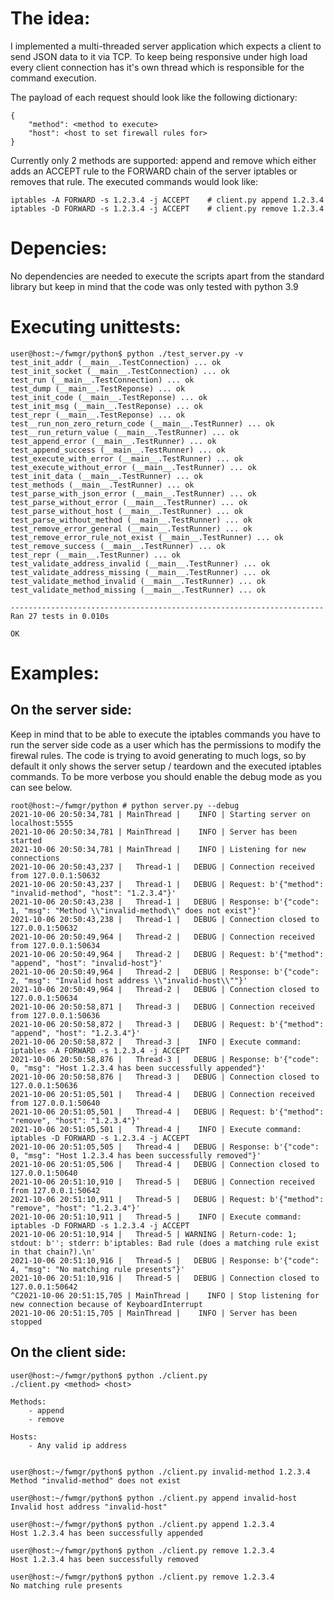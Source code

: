 # The idea:
I implemented a multi-threaded server application which expects a client to send JSON data to it via TCP.
To keep being responsive under high load every client connection has it's own thread which is responsible for the
command execution.

The payload of each request should look like the following dictionary:
```
{
    "method": <method to execute>
    "host": <host to set firewall rules for>
}
```
Currently only 2 methods are supported: append and remove which either adds an ACCEPT rule to the FORWARD chain of the
server iptables or removes that rule. The executed commands would look like:
```
iptables -A FORWARD -s 1.2.3.4 -j ACCEPT    # client.py append 1.2.3.4
iptables -D FORWARD -s 1.2.3.4 -j ACCEPT    # client.py remove 1.2.3.4
```

# Depencies:
No dependencies are needed to execute the scripts apart from the standard library but keep in mind that the code
was only tested with python 3.9

# Executing unittests:
```
user@host:~/fwmgr/python$ python ./test_server.py -v
test_init_addr (__main__.TestConnection) ... ok
test_init_socket (__main__.TestConnection) ... ok
test_run (__main__.TestConnection) ... ok
test_dump (__main__.TestReponse) ... ok
test_init_code (__main__.TestReponse) ... ok
test_init_msg (__main__.TestReponse) ... ok
test_repr (__main__.TestReponse) ... ok
test__run_non_zero_return_code (__main__.TestRunner) ... ok
test__run_return_value (__main__.TestRunner) ... ok
test_append_error (__main__.TestRunner) ... ok
test_append_success (__main__.TestRunner) ... ok
test_execute_with_error (__main__.TestRunner) ... ok
test_execute_without_error (__main__.TestRunner) ... ok
test_init_data (__main__.TestRunner) ... ok
test_methods (__main__.TestRunner) ... ok
test_parse_with_json_error (__main__.TestRunner) ... ok
test_parse_without_error (__main__.TestRunner) ... ok
test_parse_without_host (__main__.TestRunner) ... ok
test_parse_without_method (__main__.TestRunner) ... ok
test_remove_error_general (__main__.TestRunner) ... ok
test_remove_error_rule_not_exist (__main__.TestRunner) ... ok
test_remove_success (__main__.TestRunner) ... ok
test_repr (__main__.TestRunner) ... ok
test_validate_address_invalid (__main__.TestRunner) ... ok
test_validate_address_missing (__main__.TestRunner) ... ok
test_validate_method_invalid (__main__.TestRunner) ... ok
test_validate_method_missing (__main__.TestRunner) ... ok

----------------------------------------------------------------------
Ran 27 tests in 0.010s

OK

```

# Examples: 
## On the server side:
Keep in mind that to be able to execute the iptables commands you have to run the server side code as a user
which has the permissions to modify the firewal rules. 
The code is trying to avoid generating to much logs, so by default it only shows the server setup / teardown and the 
executed iptables commands. To be more verbose you should enable the debug mode as you can see below.

```
root@host:~/fwmgr/python # python server.py --debug
2021-10-06 20:50:34,781 | MainThread |    INFO | Starting server on localhost:5555
2021-10-06 20:50:34,781 | MainThread |    INFO | Server has been started
2021-10-06 20:50:34,781 | MainThread |    INFO | Listening for new connections
2021-10-06 20:50:43,237 |   Thread-1 |   DEBUG | Connection received from 127.0.0.1:50632
2021-10-06 20:50:43,237 |   Thread-1 |   DEBUG | Request: b'{"method": "invalid-method", "host": "1.2.3.4"}'
2021-10-06 20:50:43,238 |   Thread-1 |   DEBUG | Response: b'{"code": 1, "msg": "Method \\"invalid-method\\" does not exist"}'
2021-10-06 20:50:43,238 |   Thread-1 |   DEBUG | Connection closed to 127.0.0.1:50632
2021-10-06 20:50:49,964 |   Thread-2 |   DEBUG | Connection received from 127.0.0.1:50634
2021-10-06 20:50:49,964 |   Thread-2 |   DEBUG | Request: b'{"method": "append", "host": "invalid-host"}'
2021-10-06 20:50:49,964 |   Thread-2 |   DEBUG | Response: b'{"code": 2, "msg": "Invalid host address \\"invalid-host\\""}'
2021-10-06 20:50:49,964 |   Thread-2 |   DEBUG | Connection closed to 127.0.0.1:50634
2021-10-06 20:50:58,871 |   Thread-3 |   DEBUG | Connection received from 127.0.0.1:50636
2021-10-06 20:50:58,872 |   Thread-3 |   DEBUG | Request: b'{"method": "append", "host": "1.2.3.4"}'
2021-10-06 20:50:58,872 |   Thread-3 |    INFO | Execute command: iptables -A FORWARD -s 1.2.3.4 -j ACCEPT
2021-10-06 20:50:58,876 |   Thread-3 |   DEBUG | Response: b'{"code": 0, "msg": "Host 1.2.3.4 has been successfully appended"}'
2021-10-06 20:50:58,876 |   Thread-3 |   DEBUG | Connection closed to 127.0.0.1:50636
2021-10-06 20:51:05,501 |   Thread-4 |   DEBUG | Connection received from 127.0.0.1:50640
2021-10-06 20:51:05,501 |   Thread-4 |   DEBUG | Request: b'{"method": "remove", "host": "1.2.3.4"}'
2021-10-06 20:51:05,501 |   Thread-4 |    INFO | Execute command: iptables -D FORWARD -s 1.2.3.4 -j ACCEPT
2021-10-06 20:51:05,505 |   Thread-4 |   DEBUG | Response: b'{"code": 0, "msg": "Host 1.2.3.4 has been successfully removed"}'
2021-10-06 20:51:05,506 |   Thread-4 |   DEBUG | Connection closed to 127.0.0.1:50640
2021-10-06 20:51:10,910 |   Thread-5 |   DEBUG | Connection received from 127.0.0.1:50642
2021-10-06 20:51:10,911 |   Thread-5 |   DEBUG | Request: b'{"method": "remove", "host": "1.2.3.4"}'
2021-10-06 20:51:10,911 |   Thread-5 |    INFO | Execute command: iptables -D FORWARD -s 1.2.3.4 -j ACCEPT
2021-10-06 20:51:10,914 |   Thread-5 | WARNING | Return-code: 1; stdout: b''; stderr: b'iptables: Bad rule (does a matching rule exist in that chain?).\n'
2021-10-06 20:51:10,916 |   Thread-5 |   DEBUG | Response: b'{"code": 4, "msg": "No matching rule presents"}'
2021-10-06 20:51:10,916 |   Thread-5 |   DEBUG | Connection closed to 127.0.0.1:50642
^C2021-10-06 20:51:15,705 | MainThread |    INFO | Stop listening for new connection because of KeyboardInterrupt
2021-10-06 20:51:15,705 | MainThread |    INFO | Server has been stopped

```
## On the client side:
```
user@host:~/fwmgr/python$ python ./client.py 
./client.py <method> <host>

Methods:
    - append
    - remove

Hosts:
    - Any valid ip address


user@host:~/fwmgr/python$ python ./client.py invalid-method 1.2.3.4
Method "invalid-method" does not exist

user@host:~/fwmgr/python$ python ./client.py append invalid-host
Invalid host address "invalid-host"

user@host:~/fwmgr/python$ python ./client.py append 1.2.3.4
Host 1.2.3.4 has been successfully appended

user@host:~/fwmgr/python$ python ./client.py remove 1.2.3.4
Host 1.2.3.4 has been successfully removed

user@host:~/fwmgr/python$ python ./client.py remove 1.2.3.4
No matching rule presents
```

